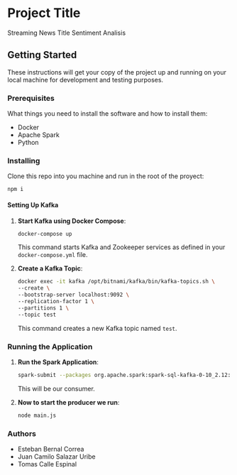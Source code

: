 # Project Title

Streaming News Title Sentiment Analisis

## Getting Started

These instructions will get your copy of the project up and running on your local machine for development and testing purposes.

### Prerequisites

What things you need to install the software and how to install them:

- Docker
- Apache Spark
- Python 

### Installing

Clone this repo into you machine and run in the root of the proyect: 

    npm i

#### Setting Up Kafka

1. **Start Kafka using Docker Compose**:

    ```bash
    docker-compose up
    ```

    This command starts Kafka and Zookeeper services as defined in your `docker-compose.yml` file.

2. **Create a Kafka Topic**:

    ```bash
    docker exec -it kafka /opt/bitnami/kafka/bin/kafka-topics.sh \
    --create \
    --bootstrap-server localhost:9092 \
    --replication-factor 1 \
    --partitions 1 \
    --topic test
    ```

    This command creates a new Kafka topic named `test`.

### Running the Application

1. **Run the Spark Application**:

    ```bash
    spark-submit --packages org.apache.spark:spark-sql-kafka-0-10_2.12:3.1.1 main.py
    ```

    This will be our consumer.


2. **Now to start the producer we run**: 

    ```bash
    node main.js
    ```

### Authors

- Esteban Bernal Correa
- Juan Camilo Salazar Uribe
- Tomas Calle Espinal